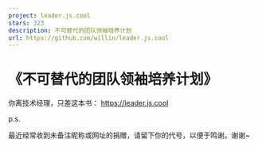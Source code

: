 ```yaml
---
project: leader.js.cool
stars: 323
description: 不可替代的团队领袖培养计划
url: https://github.com/willin/leader.js.cool
---
```


《不可替代的团队领袖培养计划》
===============

你离技术经理，只差这本书： https://leader.js.cool

p.s.

最近经常收到未备注昵称或网址的捐赠，请留下你的代号，以便于鸣谢。谢谢~
